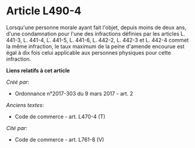 # Article L490-4

Lorsqu'une personne morale ayant fait l'objet, depuis moins de deux ans, d'une condamnation pour l'une des infractions
définies par les articles L. 441-3, L. 441-4, L. 441-5, L. 441-6, L. 442-2, L. 442-3 et L. 442-4 commet la même infraction,
le taux maximum de la peine d'amende encourue est égal à dix fois celui applicable aux personnes physiques pour cette
infraction.

**Liens relatifs à cet article**

_Créé par_:

  - Ordonnance n°2017-303 du 9 mars 2017 - art. 2

_Anciens textes_:

  - Code de commerce - art. L470-4 (T)

_Cité par_:

  - Code de commerce - art. L761-8 (V)
